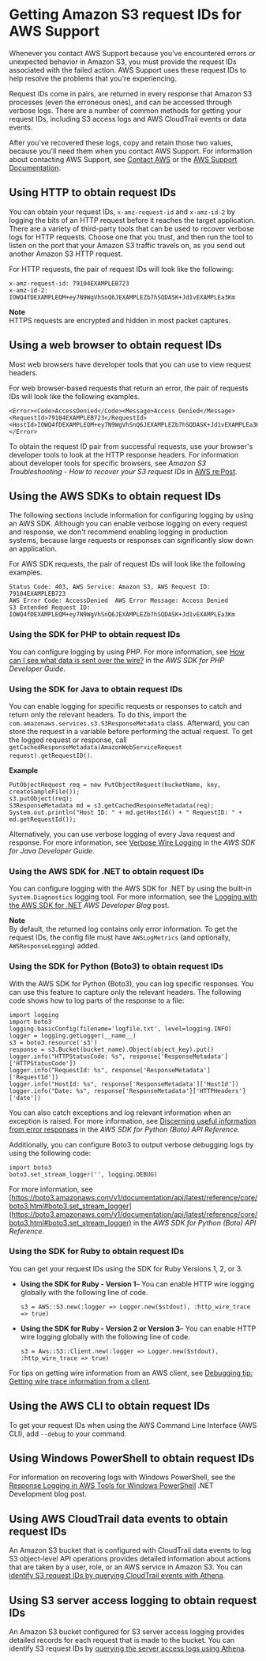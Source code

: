 # Getting Amazon S3 request IDs for AWS Support<a name="get-request-ids"></a>

Whenever you contact AWS Support because you've encountered errors or unexpected behavior in Amazon S3, you must provide the request IDs associated with the failed action\. AWS Support uses these request IDs to help resolve the problems that you're experiencing\. 

Request IDs come in pairs, are returned in every response that Amazon S3 processes \(even the erroneous ones\), and can be accessed through verbose logs\. There are a number of common methods for getting your request IDs, including S3 access logs and AWS CloudTrail events or data events\.

After you've recovered these logs, copy and retain those two values, because you'll need them when you contact AWS Support\. For information about contacting AWS Support, see [Contact AWS](https://aws.amazon.com/contact-us/) or the [AWS Support Documentation](https://aws.amazon.com/documentation/aws-support/)\.

## Using HTTP to obtain request IDs<a name="http-request-id"></a>

You can obtain your request IDs, `x-amz-request-id` and `x-amz-id-2` by logging the bits of an HTTP request before it reaches the target application\. There are a variety of third\-party tools that can be used to recover verbose logs for HTTP requests\. Choose one that you trust, and then run the tool to listen on the port that your Amazon S3 traffic travels on, as you send out another Amazon S3 HTTP request\.

For HTTP requests, the pair of request IDs will look like the following:

```
x-amz-request-id: 79104EXAMPLEB723 
x-amz-id-2: IOWQ4fDEXAMPLEQM+ey7N9WgVhSnQ6JEXAMPLEZb7hSQDASK+Jd1vEXAMPLEa3Km
```

**Note**  
HTTPS requests are encrypted and hidden in most packet captures\.

## Using a web browser to obtain request IDs<a name="browser-request-id"></a>

Most web browsers have developer tools that you can use to view request headers\.

For web browser\-based requests that return an error, the pair of requests IDs will look like the following examples\.

```
<Error><Code>AccessDenied</Code><Message>Access Denied</Message>
<RequestId>79104EXAMPLEB723</RequestId><HostId>IOWQ4fDEXAMPLEQM+ey7N9WgVhSnQ6JEXAMPLEZb7hSQDASK+Jd1vEXAMPLEa3Km</HostId></Error>
```

To obtain the request ID pair from successful requests, use your browser's developer tools to look at the HTTP response headers\. For information about developer tools for specific browsers, see *Amazon S3 Troubleshooting \- How to recover your S3 request IDs* in [AWS re:Post](https://repost.aws/)\.

## Using the AWS SDKs to obtain request IDs<a name="sdk-request-ids"></a>

The following sections include information for configuring logging by using an AWS SDK\. Although you can enable verbose logging on every request and response, we don't recommend enabling logging in production systems, because large requests or responses can significantly slow down an application\.

For AWS SDK requests, the pair of request IDs will look like the following examples\.

```
Status Code: 403, AWS Service: Amazon S3, AWS Request ID: 79104EXAMPLEB723  
AWS Error Code: AccessDenied  AWS Error Message: Access Denied  
S3 Extended Request ID: IOWQ4fDEXAMPLEQM+ey7N9WgVhSnQ6JEXAMPLEZb7hSQDASK+Jd1vEXAMPLEa3Km
```

### Using the SDK for PHP to obtain request IDs<a name="php-request-id"></a>

You can configure logging by using PHP\. For more information, see [How can I see what data is sent over the wire?](https://docs.aws.amazon.com/aws-sdk-php/guide/latest/faq.html#how-can-i-see-what-data-is-sent-over-the-wire) in the *AWS SDK for PHP Developer Guide*\.

### Using the SDK for Java to obtain request IDs<a name="java-request-id"></a>

You can enable logging for specific requests or responses to catch and return only the relevant headers\. To do this, import the `com.amazonaws.services.s3.S3ResponseMetadata` class\. Afterward, you can store the request in a variable before performing the actual request\. To get the logged request or response, call `getCachedResponseMetadata(AmazonWebServiceRequest request).getRequestID()`\.

**Example**  

```
PutObjectRequest req = new PutObjectRequest(bucketName, key, createSampleFile());
s3.putObject(req);
S3ResponseMetadata md = s3.getCachedResponseMetadata(req);
System.out.println("Host ID: " + md.getHostId() + " RequestID: " + md.getRequestId());
```

Alternatively, you can use verbose logging of every Java request and response\. For more information, see [Verbose Wire Logging](https://docs.aws.amazon.com/sdk-for-java/v1/developer-guide/java-dg-logging.html#sdk-net-logging-verbose) in the *AWS SDK for Java Developer Guide*\.

### Using the AWS SDK for \.NET to obtain request IDs<a name="net-request-id"></a>

You can configure logging with the AWS SDK for \.NET by using the built\-in `System.Diagnostics` logging tool\. For more information, see the [ Logging with the AWS SDK for \.NET](https://aws.amazon.com/blogs/developer/logging-with-the-aws-sdk-for-net/) *AWS Developer Blog* post\.

**Note**  
By default, the returned log contains only error information\. To get the request IDs, the config file must have `AWSLogMetrics` \(and optionally, `AWSResponseLogging`\) added\.

### Using the SDK for Python \(Boto3\) to obtain request IDs<a name="python-request-id"></a>

With the AWS SDK for Python \(Boto3\), you can log specific responses\. You can use this feature to capture only the relevant headers\. The following code shows how to log parts of the response to a file:

```
import logging
import boto3
logging.basicConfig(filename='logfile.txt', level=logging.INFO)
logger = logging.getLogger(__name__)
s3 = boto3.resource('s3')
response = s3.Bucket(bucket_name).Object(object_key).put()
logger.info("HTTPStatusCode: %s", response['ResponseMetadata']['HTTPStatusCode'])
logger.info("RequestId: %s", response['ResponseMetadata']['RequestId'])
logger.info("HostId: %s", response['ResponseMetadata']['HostId'])
logger.info("Date: %s", response['ResponseMetadata']['HTTPHeaders']['date'])
```

You can also catch exceptions and log relevant information when an exception is raised\. For more information, see [Discerning useful information from error responses](https://boto3.amazonaws.com/v1/documentation/api/latest/guide/error-handling.html#discerning-useful-information-from-error-responses) in the *AWS SDK for Python \(Boto\) API Reference*\.

Additionally, you can configure Boto3 to output verbose debugging logs by using the following code:

```
import boto3
boto3.set_stream_logger('', logging.DEBUG)
```

For more information, see [https://boto3.amazonaws.com/v1/documentation/api/latest/reference/core/boto3.html#boto3.set_stream_logger](https://boto3.amazonaws.com/v1/documentation/api/latest/reference/core/boto3.html#boto3.set_stream_logger) in the *AWS SDK for Python \(Boto\) API Reference*\.

### Using the SDK for Ruby to obtain request IDs<a name="ruby-request-id"></a>

You can get your request IDs using the SDK for Ruby Versions 1, 2, or 3\.
+ **Using the SDK for Ruby \- Version 1**– You can enable HTTP wire logging globally with the following line of code\.

  ```
  s3 = AWS::S3.new(:logger => Logger.new($stdout), :http_wire_trace => true)
  ```
+ **Using the SDK for Ruby \- Version 2 or Version 3**– You can enable HTTP wire logging globally with the following line of code\.

  ```
  s3 = Aws::S3::Client.new(:logger => Logger.new($stdout), :http_wire_trace => true)
  ```

For tips on getting wire information from an AWS client, see [Debugging tip: Getting wire trace information from a client](https://docs.aws.amazon.com/sdk-for-ruby/v3/developer-guide/debugging.html)\.

## Using the AWS CLI to obtain request IDs<a name="cli-request-id"></a>

To get your request IDs when using the AWS Command Line Interface \(AWS CLI\), add `--debug` to your command\.

## Using Windows PowerShell to obtain request IDs<a name="powershell-request-id"></a>

For information on recovering logs with Windows PowerShell, see the [Response Logging in AWS Tools for Windows PowerShell](https://aws.amazon.com/blogs/developer/response-logging-in-aws-tools-for-windows-powershell/) \.NET Development blog post\.

## Using AWS CloudTrail data events to obtain request IDs<a name="cloudtrail-request-id"></a>

An Amazon S3 bucket that is configured with CloudTrail data events to log S3 object\-level API operations provides detailed information about actions that are taken by a user, role, or an AWS service in Amazon S3\. You can [identify S3 request IDs by querying CloudTrail events with Athena](https://docs.aws.amazon.com/AmazonS3/latest/userguide/cloudtrail-request-identification.html)\.

## Using S3 server access logging to obtain request IDs<a name="server-access-log-request-id"></a>

An Amazon S3 bucket configured for S3 server access logging provides detailed records for each request that is made to the bucket\. You can identify S3 request IDs by [querying the server access logs using Athena](https://docs.aws.amazon.com/AmazonS3/latest/userguide/using-s3-access-logs-to-identify-requests.html#querying-s3-access-logs-for-requests)\.